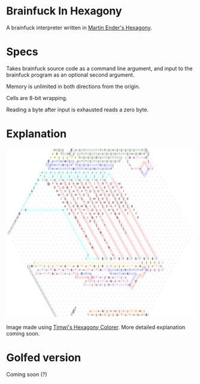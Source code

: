 # Brainfuck In Hexagony

A brainfuck interpreter written in [Martin Ender's Hexagony](https://github.com/m-ender/hexagony).

# Specs

Takes brainfuck source code as a command line argument, and input to the brainfuck program as an optional second argument.

Memory is unlimited in both directions from the origin.

Cells are 8-bit wrapping.

Reading a byte after input is exhausted reads a zero byte.

# Explanation


![Execution map of Hexagony code](https://github.com/MeWhenI/Brainfuck-In-Hexagony/blob/main/images/Code_Map.png "Code map")

Image made using [Timwi's Hexagony Colorer](https://github.com/Timwi/HexagonyColorer). More detailed explanation coming soon.

# Golfed version

Coming soon (?)
